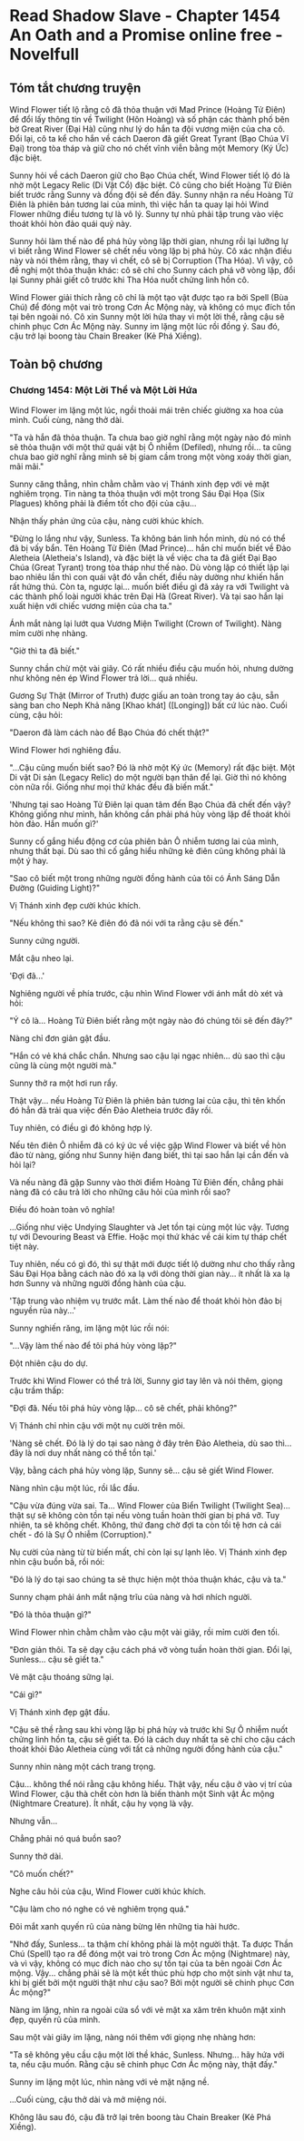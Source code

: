 # Read Shadow Slave - Chapter 1454 An Oath and a Promise online free - Novelfull

## Tóm tắt chương truyện

Wind Flower tiết lộ rằng cô đã thỏa thuận với Mad Prince (Hoàng Tử Điên) để đổi lấy thông tin về Twilight (Hôn Hoàng) và số phận các thành phố bên bờ Great River (Đại Hà) cũng như lý do hắn ta đội vương miện của cha cô. Đổi lại, cô ta kể cho hắn về cách Daeron đã giết Great Tyrant (Bạo Chúa Vĩ Đại) trong tòa tháp và giữ cho nó chết vĩnh viễn bằng một Memory (Ký Ức) đặc biệt.

Sunny hỏi về cách Daeron giữ cho Bạo Chúa chết, Wind Flower tiết lộ đó là nhờ một Legacy Relic (Di Vật Cổ) đặc biệt. Cô cũng cho biết Hoàng Tử Điên biết trước rằng Sunny và đồng đội sẽ đến đây. Sunny nhận ra nếu Hoàng Tử Điên là phiên bản tương lai của mình, thì việc hắn ta quay lại hỏi Wind Flower những điều tương tự là vô lý. Sunny tự nhủ phải tập trung vào việc thoát khỏi hòn đảo quái quỷ này.

Sunny hỏi làm thế nào để phá hủy vòng lặp thời gian, nhưng rồi lại lưỡng lự vì biết rằng Wind Flower sẽ chết nếu vòng lặp bị phá hủy. Cô xác nhận điều này và nói thêm rằng, thay vì chết, cô sẽ bị Corruption (Tha Hóa). Vì vậy, cô đề nghị một thỏa thuận khác: cô sẽ chỉ cho Sunny cách phá vỡ vòng lặp, đổi lại Sunny phải giết cô trước khi Tha Hóa nuốt chửng linh hồn cô.

Wind Flower giải thích rằng cô chỉ là một tạo vật được tạo ra bởi Spell (Bùa Chú) để đóng một vai trò trong Cơn Ác Mộng này, và không có mục đích tồn tại bên ngoài nó. Cô xin Sunny một lời hứa thay vì một lời thề, rằng cậu sẽ chinh phục Cơn Ác Mộng này. Sunny im lặng một lúc rồi đồng ý. Sau đó, cậu trở lại boong tàu Chain Breaker (Kẻ Phá Xiềng).

## Toàn bộ chương

### Chương 1454: Một Lời Thề và Một Lời Hứa

Wind Flower im lặng một lúc, ngồi thoải mái trên chiếc giường xa hoa của mình. Cuối cùng, nàng thở dài.

"Ta và hắn đã thỏa thuận. Ta chưa bao giờ nghĩ rằng một ngày nào đó mình sẽ thỏa thuận với một thứ quái vật bị Ô nhiễm (Defiled), nhưng rồi... ta cũng chưa bao giờ nghĩ rằng mình sẽ bị giam cầm trong một vòng xoáy thời gian, mãi mãi."

Sunny căng thẳng, nhìn chằm chằm vào vị Thánh xinh đẹp với vẻ mặt nghiêm trọng. Tin nàng ta thỏa thuận với một trong Sáu Đại Họa (Six Plagues) không phải là điềm tốt cho đội của cậu...

Nhận thấy phản ứng của cậu, nàng cười khúc khích.

"Đừng lo lắng như vậy, Sunless. Ta không bán linh hồn mình, dù nó có thể đã bị vấy bẩn. Tên Hoàng Tử Điên (Mad Prince)... hắn chỉ muốn biết về Đảo Aletheia (Aletheia's Island), và đặc biệt là về việc cha ta đã giết Đại Bạo Chúa (Great Tyrant) trong tòa tháp như thế nào. Dù vòng lặp có thiết lập lại bao nhiêu lần thì con quái vật đó vẫn chết, điều này dường như khiến hắn rất hứng thú. Còn ta, ngược lại... muốn biết điều gì đã xảy ra với Twilight và các thành phố loài người khác trên Đại Hà (Great River). Và tại sao hắn lại xuất hiện với chiếc vương miện của cha ta."

Ánh mắt nàng lại lướt qua Vương Miện Twilight (Crown of Twilight). Nàng mỉm cười nhẹ nhàng.

"Giờ thì ta đã biết."

Sunny chần chừ một vài giây. Có rất nhiều điều cậu muốn hỏi, nhưng dường như không nên ép Wind Flower trả lời... quá nhiều.

Gương Sự Thật (Mirror of Truth) được giấu an toàn trong tay áo cậu, sẵn sàng ban cho Neph Khả năng [Khao khát] ([Longing]) bất cứ lúc nào. Cuối cùng, cậu hỏi:

"Daeron đã làm cách nào để Bạo Chúa đó chết thật?"

Wind Flower hơi nghiêng đầu.

"...Cậu cũng muốn biết sao? Đó là nhờ một Ký ức (Memory) rất đặc biệt. Một Di vật Di sản (Legacy Relic) do một người bạn thân để lại. Giờ thì nó không còn nữa rồi. Giống như mọi thứ khác đều đã biến mất."

'Nhưng tại sao Hoàng Tử Điên lại quan tâm đến Bạo Chúa đã chết đến vậy? Không giống như mình, hắn không cần phải phá hủy vòng lặp để thoát khỏi hòn đảo. Hắn muốn gì?'

Sunny cố gắng hiểu động cơ của phiên bản Ô nhiễm tương lai của mình, nhưng thất bại. Dù sao thì cố gắng hiểu những kẻ điên cũng không phải là một ý hay.

"Sao cô biết một trong những người đồng hành của tôi có Ánh Sáng Dẫn Đường (Guiding Light)?"

Vị Thánh xinh đẹp cười khúc khích.

"Nếu không thì sao? Kẻ điên đó đã nói với ta rằng cậu sẽ đến."

Sunny cứng người.

Mắt cậu nheo lại.

'Đợi đã...'

Nghiêng người về phía trước, cậu nhìn Wind Flower với ánh mắt dò xét và hỏi:

"Ý cô là... Hoàng Tử Điên biết rằng một ngày nào đó chúng tôi sẽ đến đây?"

Nàng chỉ đơn giản gật đầu.

"Hắn có vẻ khá chắc chắn. Nhưng sao cậu lại ngạc nhiên... dù sao thì cậu cũng là cùng một người mà."

Sunny thở ra một hơi run rẩy.

Thật vậy... nếu Hoàng Tử Điên là phiên bản tương lai của cậu, thì tên khốn đó hẳn đã trải qua việc đến Đảo Aletheia trước đây rồi.

Tuy nhiên, có điều gì đó không hợp lý.

Nếu tên điên Ô nhiễm đã có ký ức về việc gặp Wind Flower và biết về hòn đảo từ nàng, giống như Sunny hiện đang biết, thì tại sao hắn lại cần đến và hỏi lại?

Và nếu nàng đã gặp Sunny vào thời điểm Hoàng Tử Điên đến, chẳng phải nàng đã có câu trả lời cho những câu hỏi của mình rồi sao?

Điều đó hoàn toàn vô nghĩa!

...Giống như việc Undying Slaughter và Jet tồn tại cùng một lúc vậy. Tương tự với Devouring Beast và Effie. Hoặc mọi thứ khác về cái kim tự tháp chết tiệt này.

Tuy nhiên, nếu có gì đó, thì sự thật mới được tiết lộ dường như cho thấy rằng Sáu Đại Họa bằng cách nào đó xa lạ với dòng thời gian này... ít nhất là xa lạ hơn Sunny và những người đồng hành của cậu.

'Tập trung vào nhiệm vụ trước mắt. Làm thế nào để thoát khỏi hòn đảo bị nguyền rủa này...'

Sunny nghiến răng, im lặng một lúc rồi nói:

"...Vậy làm thế nào để tôi phá hủy vòng lặp?"

Đột nhiên cậu do dự.

Trước khi Wind Flower có thể trả lời, Sunny giơ tay lên và nói thêm, giọng cậu trầm thấp:

"Đợi đã. Nếu tôi phá hủy vòng lặp... cô sẽ chết, phải không?"

Vị Thánh chỉ nhìn cậu với một nụ cười trên môi.

'Nàng sẽ chết. Đó là lý do tại sao nàng ở đây trên Đảo Aletheia, dù sao thì... đây là nơi duy nhất nàng có thể tồn tại.'

Vậy, bằng cách phá hủy vòng lặp, Sunny sẽ... cậu sẽ giết Wind Flower.

Nàng nhìn cậu một lúc, rồi lắc đầu.

"Cậu vừa đúng vừa sai. Ta... Wind Flower của Biển Twilight (Twilight Sea)... thật sự sẽ không còn tồn tại nếu vòng tuần hoàn thời gian bị phá vỡ. Tuy nhiên, ta sẽ không chết. Không, thứ đang chờ đợi ta còn tồi tệ hơn cả cái chết - đó là Sự Ô nhiễm (Corruption)."

Nụ cười của nàng từ từ biến mất, chỉ còn lại sự lạnh lẽo. Vị Thánh xinh đẹp nhìn cậu buồn bã, rồi nói:

"Đó là lý do tại sao chúng ta sẽ thực hiện một thỏa thuận khác, cậu và ta."

Sunny chạm phải ánh mắt nặng trĩu của nàng và hơi nhích người.

"Đó là thỏa thuận gì?"

Wind Flower nhìn chằm chằm vào cậu một vài giây, rồi mỉm cười đen tối.

"Đơn giản thôi. Ta sẽ dạy cậu cách phá vỡ vòng tuần hoàn thời gian. Đổi lại, Sunless... cậu sẽ giết ta."

Vẻ mặt cậu thoáng sững lại.

"Cái gì?"

Vị Thánh xinh đẹp gật đầu.

"Cậu sẽ thề rằng sau khi vòng lặp bị phá hủy và trước khi Sự Ô nhiễm nuốt chửng linh hồn ta, cậu sẽ giết ta. Đó là cách duy nhất ta sẽ chỉ cho cậu cách thoát khỏi Đảo Aletheia cùng với tất cả những người đồng hành của cậu."

Sunny nhìn nàng một cách trang trọng.

Cậu... không thể nói rằng cậu không hiểu. Thật vậy, nếu cậu ở vào vị trí của Wind Flower, cậu thà chết còn hơn là biến thành một Sinh vật Ác mộng (Nightmare Creature). Ít nhất, cậu hy vọng là vậy.

Nhưng vẫn...

Chẳng phải nó quá buồn sao?

Sunny thở dài.

"Cô muốn chết?"

Nghe câu hỏi của cậu, Wind Flower cười khúc khích.

"Cậu làm cho nó nghe có vẻ nghiêm trọng quá."

Đôi mắt xanh quyến rũ của nàng bừng lên những tia hài hước.

"Nhớ đấy, Sunless... ta thậm chí không phải là một người thật. Ta được Thần Chú (Spell) tạo ra để đóng một vai trò trong Cơn Ác mộng (Nightmare) này, và vì vậy, không có mục đích nào cho sự tồn tại của ta bên ngoài Cơn Ác mộng. Vậy... chẳng phải sẽ là một kết thúc phù hợp cho một sinh vật như ta, khi bị giết bởi một người thật như cậu sao? Bởi một người sẽ chinh phục Cơn Ác mộng?"

Nàng im lặng, nhìn ra ngoài cửa sổ với vẻ mặt xa xăm trên khuôn mặt xinh đẹp, quyến rũ của mình.

Sau một vài giây im lặng, nàng nói thêm với giọng nhẹ nhàng hơn:

"Ta sẽ không yêu cầu cậu một lời thề khác, Sunless. Nhưng... hãy hứa với ta, nếu cậu muốn. Rằng cậu sẽ chinh phục Cơn Ác mộng này, thật đấy."

Sunny im lặng một lúc, nhìn nàng với vẻ mặt nặng nề.

...Cuối cùng, cậu thở dài và mở miệng nói.

Không lâu sau đó, cậu đã trở lại trên boong tàu Chain Breaker (Kẻ Phá Xiềng).